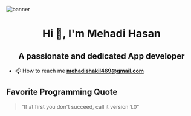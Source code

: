 
![banner](https://github.com/mehadishakil/mehadishakil/assets/112794443/752d1c40-2d93-4792-acc7-cdd506f97417)

<h1 align="center">Hi 👋, I'm Mehadi Hasan</h1>
<h2 align="center">A passionate and dedicated App developer</h3>

- 📫 How to reach me **mehadishakil469@gmail.com**

## Favorite Programming Quote
> "If at first you don't succeed, call it version 1.0"
